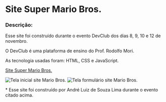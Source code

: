<h1>Site Super Mario Bros.</h1>

<h3>Descrição:</h3>
<p>Esse site foi construído durante o evento DevClub dos dias 8, 9, 10 e 12 de novembro.</p>
<p>O DevClub é uma plataforma de ensino do Prof. Rodolfo Mori.</p>
<p>As tecnologia usadas foram: HTML, CSS e JavaScript.</p>

<a href="https://andrelimadev.github.io/Super-Mario/" target="_blank" alt="Site Super Mario Bros.">Site Super Mario Bros.</a>

<img src="https://github.com/andrelimadev/Super-Mario/blob/main/img/main.png" alt="Tela inicial site Mario Bros.">

<img src="https://github.com/andrelimadev/Super-Mario/blob/main/img/form.png" alt="Tela formulário site Mario Bros.">

<p>* Esse site foi construído por André Luiz de Souza Lima durante o evento citado acima.</p>
